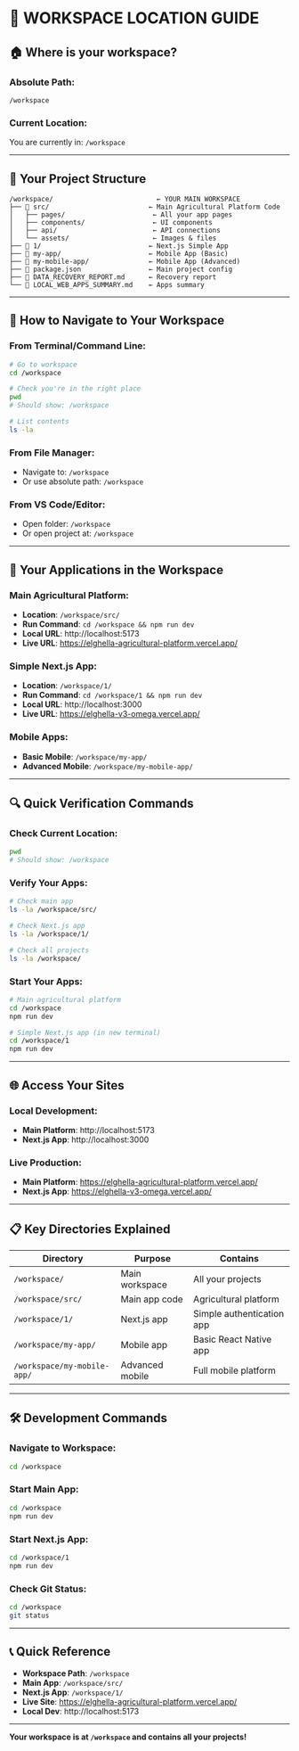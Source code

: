 # 📁 WORKSPACE LOCATION GUIDE

## 🏠 **Where is your workspace?**

### **Absolute Path:**
```
/workspace
```

### **Current Location:**
You are currently in: `/workspace`

---

## 📂 **Your Project Structure**

```
/workspace/                          ← YOUR MAIN WORKSPACE
├── 📁 src/                         ← Main Agricultural Platform Code
│   ├── pages/                      ← All your app pages
│   ├── components/                 ← UI components
│   ├── api/                        ← API connections
│   └── assets/                     ← Images & files
├── 📁 1/                           ← Next.js Simple App
├── 📁 my-app/                      ← Mobile App (Basic)
├── 📁 my-mobile-app/               ← Mobile App (Advanced)
├── 📄 package.json                 ← Main project config
├── 📄 DATA_RECOVERY_REPORT.md      ← Recovery report
└── 📄 LOCAL_WEB_APPS_SUMMARY.md    ← Apps summary
```

---

## 🧭 **How to Navigate to Your Workspace**

### **From Terminal/Command Line:**
```bash
# Go to workspace
cd /workspace

# Check you're in the right place
pwd
# Should show: /workspace

# List contents
ls -la
```

### **From File Manager:**
- Navigate to: `/workspace`
- Or use absolute path: `/workspace`

### **From VS Code/Editor:**
- Open folder: `/workspace`
- Or open project at: `/workspace`

---

## 🚀 **Your Applications in the Workspace**

### **Main Agricultural Platform:**
- **Location**: `/workspace/src/`
- **Run Command**: `cd /workspace && npm run dev`
- **Local URL**: http://localhost:5173
- **Live URL**: https://elghella-agricultural-platform.vercel.app/

### **Simple Next.js App:**
- **Location**: `/workspace/1/`
- **Run Command**: `cd /workspace/1 && npm run dev`
- **Local URL**: http://localhost:3000
- **Live URL**: https://elghella-v3-omega.vercel.app/

### **Mobile Apps:**
- **Basic Mobile**: `/workspace/my-app/`
- **Advanced Mobile**: `/workspace/my-mobile-app/`

---

## 🔍 **Quick Verification Commands**

### **Check Current Location:**
```bash
pwd
# Should show: /workspace
```

### **Verify Your Apps:**
```bash
# Check main app
ls -la /workspace/src/

# Check Next.js app
ls -la /workspace/1/

# Check all projects
ls -la /workspace/
```

### **Start Your Apps:**
```bash
# Main agricultural platform
cd /workspace
npm run dev

# Simple Next.js app (in new terminal)
cd /workspace/1
npm run dev
```

---

## 🌐 **Access Your Sites**

### **Local Development:**
- **Main Platform**: http://localhost:5173
- **Next.js App**: http://localhost:3000

### **Live Production:**
- **Main Platform**: https://elghella-agricultural-platform.vercel.app/
- **Next.js App**: https://elghella-v3-omega.vercel.app/

---

## 📋 **Key Directories Explained**

| Directory | Purpose | Contains |
|-----------|---------|----------|
| `/workspace/` | Main workspace | All your projects |
| `/workspace/src/` | Main app code | Agricultural platform |
| `/workspace/1/` | Next.js app | Simple authentication app |
| `/workspace/my-app/` | Mobile app | Basic React Native app |
| `/workspace/my-mobile-app/` | Advanced mobile | Full mobile platform |

---

## 🛠️ **Development Commands**

### **Navigate to Workspace:**
```bash
cd /workspace
```

### **Start Main App:**
```bash
cd /workspace
npm run dev
```

### **Start Next.js App:**
```bash
cd /workspace/1
npm run dev
```

### **Check Git Status:**
```bash
cd /workspace
git status
```

---

## 📞 **Quick Reference**

- **Workspace Path**: `/workspace`
- **Main App**: `/workspace/src/`
- **Next.js App**: `/workspace/1/`
- **Live Site**: https://elghella-agricultural-platform.vercel.app/
- **Local Dev**: http://localhost:5173

---

**Your workspace is at `/workspace` and contains all your projects!**